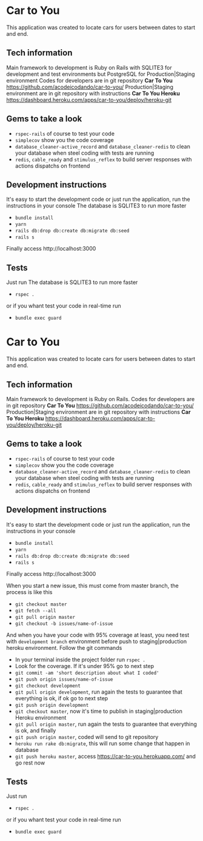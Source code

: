 # Car to You

This application was created to locate cars for users between dates to start and end.

## Tech information

Main framework to development is Ruby on Rails with SQLITE3 for development and test environments but PostgreSQL for Production|Staging environment
Codes for developers are in git repository **Car To You** https://github.com/acodeicodando/car-to-you/
Production|Staging environment are in git repository with instructions **Car To You Heroku** https://dashboard.heroku.com/apps/car-to-you/deploy/heroku-git

## Gems to take a look

- `rspec-rails` of course to test your code
- `simplecov` show you the code coverage
- `database_cleaner-active_record` and `database_cleaner-redis` to clean your database when steel coding with tests are running
- `redis`, `cable_ready` and `stimulus_reflex` to build server responses with actions dispatchs on frontend

## Development instructions

It's easy to start the development code or just run the application, run the instructions in your console
The database is SQLITE3 to run more faster

- ``bundle install``
- ``yarn``
- ``rails db:drop db:create db:migrate db:seed``
- ``rails s``

Finally access http://localhost:3000

## Tests

Just run
The database is SQLITE3 to run more faster

- ``rspec .``

or if you whant test your code in real-time run

- ``bundle exec guard``
# Car to You

This application was created to locate cars for users between dates to start and end.

## Tech information

Main framework to development is Ruby on Rails.
Codes for developers are in git repository **Car To You** https://github.com/acodeicodando/car-to-you/
Production|Staging environment are in git repository with instructions **Car To You Heroku** https://dashboard.heroku.com/apps/car-to-you/deploy/heroku-git

## Gems to take a look

- `rspec-rails` of course to test your code
- `simplecov` show you the code coverage
- `database_cleaner-active_record` and `database_cleaner-redis` to clean your database when steel coding with tests are running
- `redis`, `cable_ready` and `stimulus_reflex` to build server responses with actions dispatchs on frontend

## Development instructions

It's easy to start the development code or just run the application, run the instructions in your console

- ``bundle install``
- ``yarn``
- ``rails db:drop db:create db:migrate db:seed``
- ``rails s``

Finally access http://localhost:3000

When you start a new issue, this must come from master branch, the process is like this

- ``git checkout master``
- ``git fetch --all``
- ``git pull origin master``
- ``git checkout -b issues/name-of-issue``

And when you have your code with 95% coverage at least, you need test with ``development branch`` environment before push to staging|production heroku environment. Follow the git commands

- In your terminal inside the project folder run ``rspec .``
- Look for the coverage. If it's under 95% go to next step
- ``git commit -am 'short description about what I coded'``
- ``git push origin issues/name-of-issue``
- ``git checkout development``
- ``git pull origin development``, run again the tests to guarantee that everything is ok, if ok go to next step
- ``git push origin development``
- ``git checkout master``, now it's time to publish in staging|production Heroku environment
- ``git pull origin master``, run again the tests to guarantee that everything is ok, and finally
- ``git push origin master``, coded will send to git repository
- ``heroku run rake db:migrate``, this will run some change that happen in database
- ``git push heroku master``, access https://car-to-you.herokuapp.com/ and go rest now

## Tests

Just run

- ``rspec .``

or if you whant test your code in real-time run

- ``bundle exec guard``